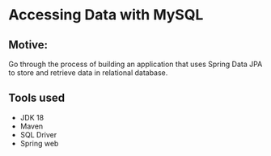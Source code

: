 # Accessing Data with MySQL
## Motive:
Go through the process of building an application that uses Spring Data JPA to store and retrieve data in relational database.

## Tools used
- JDK 18
- Maven
- SQL Driver
- Spring web